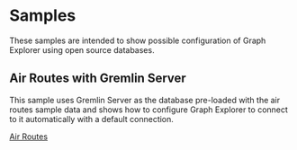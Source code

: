 # Samples

These samples are intended to show possible configuration of Graph Explorer
using open source databases.

## Air Routes with Gremlin Server

This sample uses Gremlin Server as the database pre-loaded with the air routes
sample data and shows how to configure Graph Explorer to connect to it
automatically with a default connection.

[Air Routes](./air_routes/readme.md)
